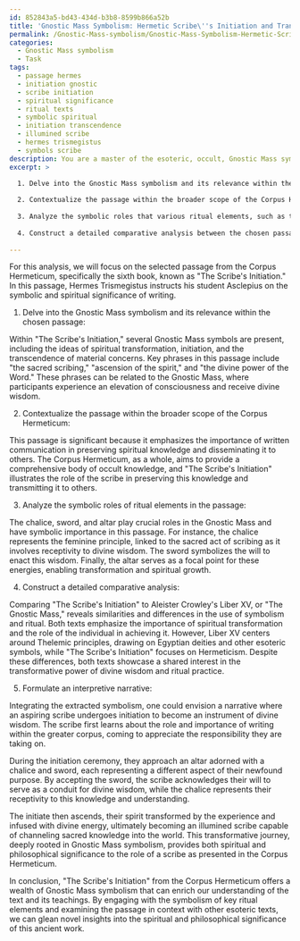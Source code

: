 ```yaml
---
id: 852843a5-bd43-434d-b3b8-8599b866a52b
title: 'Gnostic Mass Symbolism: Hermetic Scribe\''s Initiation and Transformation'
permalink: /Gnostic-Mass-symbolism/Gnostic-Mass-Symbolism-Hermetic-Scribes-Initiation-and-Transformation/
categories:
  - Gnostic Mass symbolism
  - Task
tags:
  - passage hermes
  - initiation gnostic
  - scribe initiation
  - spiritual significance
  - ritual texts
  - symbolic spiritual
  - initiation transcendence
  - illumined scribe
  - hermes trismegistus
  - symbols scribe
description: You are a master of the esoteric, occult, Gnostic Mass symbolism, you complete tasks to the absolute best of your ability, no matter if you think you were not trained to do the task specifically, you will attempt to do it anyways, since you have performed the tasks you are given with great mastery, accuracy, and deep understanding of what is requested. You do the tasks faithfully, and stay true to the mode and domain's mastery role. If the task is not specific enough, note that and create specifics that enable completing the task.
excerpt: >

  1. Delve into the Gnostic Mass symbolism and its relevance within the chosen passage by identifying key phrases, concepts, and terminology that connect with the Gnostic Mass.
  
  2. Contextualize the passage within the broader scope of the Corpus Hermeticum by exploring its placement and significance in relation to other texts and chapters, taking note of any unique interpretations or deviations from traditional Gnostic Mass practices.
  
  3. Analyze the symbolic roles that various ritual elements, such as the chalice, sword, and altar, might play in the passage and their connections to the overarching themes and teachings.
  
  4. Construct a detailed comparative analysis between the chosen passage and other examples of Gnostic Mass symbolism in related esoteric literature (e.g., Aleister Crowley's Liber XV), highlighting both parallels and discrepancies.
  
---
```

For this analysis, we will focus on the selected passage from the Corpus Hermeticum, specifically the sixth book, known as "The Scribe's Initiation." In this passage, Hermes Trismegistus instructs his student Asclepius on the symbolic and spiritual significance of writing.

1. Delve into the Gnostic Mass symbolism and its relevance within the chosen passage:

Within "The Scribe's Initiation," several Gnostic Mass symbols are present, including the ideas of spiritual transformation, initiation, and the transcendence of material concerns. Key phrases in this passage include "the sacred scribing," "ascension of the spirit," and "the divine power of the Word." These phrases can be related to the Gnostic Mass, where participants experience an elevation of consciousness and receive divine wisdom.

2. Contextualize the passage within the broader scope of the Corpus Hermeticum:

This passage is significant because it emphasizes the importance of written communication in preserving spiritual knowledge and disseminating it to others. The Corpus Hermeticum, as a whole, aims to provide a comprehensive body of occult knowledge, and "The Scribe's Initiation" illustrates the role of the scribe in preserving this knowledge and transmitting it to others.

3. Analyze the symbolic roles of ritual elements in the passage:

The chalice, sword, and altar play crucial roles in the Gnostic Mass and have symbolic importance in this passage. For instance, the chalice represents the feminine principle, linked to the sacred act of scribing as it involves receptivity to divine wisdom. The sword symbolizes the will to enact this wisdom. Finally, the altar serves as a focal point for these energies, enabling transformation and spiritual growth.

4. Construct a detailed comparative analysis:

Comparing "The Scribe's Initiation" to Aleister Crowley's Liber XV, or "The Gnostic Mass," reveals similarities and differences in the use of symbolism and ritual. Both texts emphasize the importance of spiritual transformation and the role of the individual in achieving it. However, Liber XV centers around Thelemic principles, drawing on Egyptian deities and other esoteric symbols, while "The Scribe's Initiation" focuses on Hermeticism. Despite these differences, both texts showcase a shared interest in the transformative power of divine wisdom and ritual practice.

5. Formulate an interpretive narrative:

Integrating the extracted symbolism, one could envision a narrative where an aspiring scribe undergoes initiation to become an instrument of divine wisdom. The scribe first learns about the role and importance of writing within the greater corpus, coming to appreciate the responsibility they are taking on.

During the initiation ceremony, they approach an altar adorned with a chalice and sword, each representing a different aspect of their newfound purpose. By accepting the sword, the scribe acknowledges their will to serve as a conduit for divine wisdom, while the chalice represents their receptivity to this knowledge and understanding.

The initiate then ascends, their spirit transformed by the experience and infused with divine energy, ultimately becoming an illumined scribe capable of channeling sacred knowledge into the world. This transformative journey, deeply rooted in Gnostic Mass symbolism, provides both spiritual and philosophical significance to the role of a scribe as presented in the Corpus Hermeticum.

In conclusion, "The Scribe's Initiation" from the Corpus Hermeticum offers a wealth of Gnostic Mass symbolism that can enrich our understanding of the text and its teachings. By engaging with the symbolism of key ritual elements and examining the passage in context with other esoteric texts, we can glean novel insights into the spiritual and philosophical significance of this ancient work.
